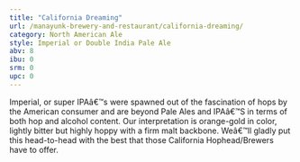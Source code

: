 ```yaml
---
title: "California Dreaming"
url: /manayunk-brewery-and-restaurant/california-dreaming/
category: North American Ale
style: Imperial or Double India Pale Ale
abv: 8
ibu: 0
srm: 0
upc: 0
---
```

Imperial, or super IPAâ€™s were spawned out of the fascination of hops by the American consumer and are beyond Pale Ales and IPAâ€™S in terms of both hop and alcohol content. Our interpretation is orange-gold in color, lightly bitter but highly hoppy with a firm malt backbone. 
Weâ€™ll gladly put this head-to-head with the best that those California Hophead/Brewers have to offer.
